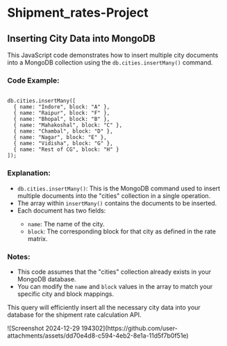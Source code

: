 # Shipment_rates-Project

<h2>Inserting City Data into MongoDB</h2>

<p>This JavaScript code demonstrates how to insert multiple city documents into a MongoDB collection using the <code>db.cities.insertMany()</code> command.</p>

<h3>Code Example:</h3>

<pre><code>
db.cities.insertMany([
  { name: "Indore", block: "A" },
  { name: "Raipur", block: "F" },
  { name: "Bhopal", block: "B" },
  { name: "Mahakoshal", block: "C" },
  { name: "Chambal", block: "D" },
  { name: "Nagar", block: "E" },
  { name: "Vidisha", block: "G" },
  { name: "Rest of CG", block: "H" }
]);
</code></pre>

<h3>Explanation:</h3>

<ul>
  <li><code>db.cities.insertMany()</code>: This is the MongoDB command used to insert multiple documents into the "cities" collection in a single operation.</li>
  <li>The array within <code>insertMany()</code> contains the documents to be inserted.</li>
  <li>Each document has two fields:</li>
    <ul>
      <li><code>name</code>: The name of the city.</li>
      <li><code>block</code>: The corresponding block for that city as defined in the rate matrix.</li>
    </ul>
</ul>

<h3>Notes:</h3>

<ul>
  <li>This code assumes that the "cities" collection already exists in your MongoDB database.</li>
  <li>You can modify the <code>name</code> and <code>block</code> values in the array to match your specific city and block mappings.</li>
</ul>

<p>This query will efficiently insert all the necessary city data into your database for the shipment rate calculation API.</p>![Screenshot 2024-12-29 194302](https://github.com/user-attachments/assets/dd70e4d8-c594-4eb2-8e1a-11d5f7b0f51e)
